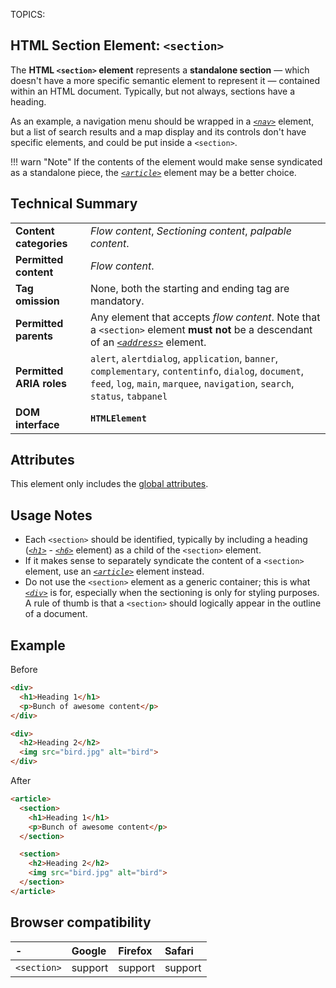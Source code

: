 TOPICS: <section>

# HTML Section Element: `<section>`

The **HTML `<section>` element** represents a **standalone section** — which doesn't have a more specific
semantic element to represent it — contained within an HTML document. Typically, but not always,
sections have a heading.

As an example, a navigation menu should be wrapped in a *[`<nav>`](/en/webfrontend/<nav>)* element,
but a list of search results and a map display and its controls don't have specific elements,
and could be put inside a `<section>`.

!!! warn "Note"
    If the contents of the element would make sense syndicated as a standalone piece, the
    *[`<article>`](/en/webfrontend/<article>/)* element may be a better choice.

## Technical Summary

|  |  |
| :-- | :-- |
| **Content categories** | *Flow content*, *Sectioning content*, *palpable content*. |
| **Permitted content** | *Flow content*. |
| **Tag omission** | None, both the starting and ending tag are mandatory. |
| **Permitted parents** | Any element that accepts *flow content*. Note that a `<section>` element **must not** be a descendant of an *[`<address>`](/en/webfrontend/<address>)* element. |
| **Permitted ARIA roles** | `alert`, `alertdialog`, `application`, `banner`, `complementary`, `contentinfo`, `dialog`, `document`, `feed`, `log`, `main`, `marquee`, `navigation`, `search`, `status`, `tabpanel` |
| **DOM interface** | **`HTMLElement`** |

## Attributes

This element only includes the [global attributes](/en/webfrontend/HTML_Global_Attributes).

## Usage Notes

- Each `<section>` should be identified, typically by including a heading
(*[`<h1>`](/en/webfrontend/<h1>)* - *[`<h6>`](/en/webfrontend/<h6>)* element)
as a child of the `<section>` element.
- If it makes sense to separately syndicate the content of a `<section>` element,
use an *[`<article>`](/en/webfrontend/<article>)* element instead.
- Do not use the `<section>` element as a generic container; this is what
*[`<div>`](/en/webfrontend/<div>)* is for,
especially when the sectioning is only for styling purposes. A rule of thumb is that a `<section>` should
logically appear in the outline of a document.

## Example

Before

```html
<div>
  <h1>Heading 1</h1>
  <p>Bunch of awesome content</p>
</div>

<div>
  <h2>Heading 2</h2>
  <img src="bird.jpg" alt="bird">
</div>
```

After

```html
<article>
  <section>
    <h1>Heading 1</h1>
    <p>Bunch of awesome content</p>
  </section>

  <section>
    <h2>Heading 2</h2>
    <img src="bird.jpg" alt="bird">
  </section>
</article>
```

## Browser compatibility

| - | Google | Firefox | Safari |
| :--- | :--- | :--- | :--- |
| `<section>` | support | support | support |
